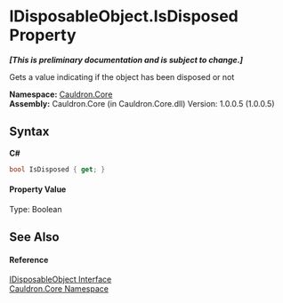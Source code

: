 # IDisposableObject.IsDisposed Property 
 _**\[This is preliminary documentation and is subject to change.\]**_

Gets a value indicating if the object has been disposed or not

**Namespace:**&nbsp;<a href="N_Cauldron_Core">Cauldron.Core</a><br />**Assembly:**&nbsp;Cauldron.Core (in Cauldron.Core.dll) Version: 1.0.0.5 (1.0.0.5)

## Syntax

**C#**<br />
``` C#
bool IsDisposed { get; }
```


#### Property Value
Type: Boolean

## See Also


#### Reference
<a href="T_Cauldron_Core_IDisposableObject">IDisposableObject Interface</a><br /><a href="N_Cauldron_Core">Cauldron.Core Namespace</a><br />